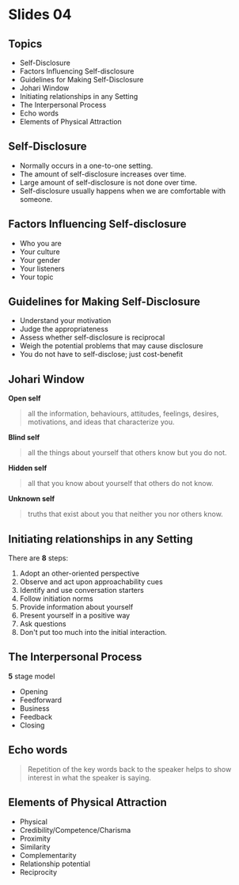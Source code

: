# Slides 04

## Topics
* Self-Disclosure
* Factors Influencing Self-disclosure
* Guidelines for Making Self-Disclosure
* Johari Window
* Initiating relationships in any Setting
* The Interpersonal Process
* Echo words
* Elements of Physical Attraction

## Self-Disclosure
* Normally occurs in a one-to-one setting.
* The amount of self-disclosure increases over time.
* Large amount of self-disclosure is not done over time.
* Self-disclosure usually happens when we are comfortable with someone.

## Factors Influencing Self-disclosure
* Who you are
* Your culture
* Your gender
* Your listeners
* Your topic

## Guidelines for Making Self-Disclosure
* Understand your motivation
* Judge the appropriateness
* Assess whether self-disclosure is reciprocal
* Weigh the potential problems that may cause disclosure
* You do not have to self-disclose; just cost-benefit

## Johari Window
**Open self**
>all the information, behaviours, attitudes, feelings, desires, motivations, and ideas that characterize you.

**Blind self**
>all the things about yourself that others know but you do not.

**Hidden self**
>all that you know about yourself that others do not know.

**Unknown self**
>truths that exist about you that neither you nor others know.

## Initiating relationships in any Setting
There are **8** steps:
1. Adopt an other-oriented perspective
2. Observe and act upon approachability cues
3. Identify and use conversation starters
4. Follow initiation norms
5. Provide information about yourself
6. Present yourself in a positive way
7. Ask questions
8. Don't put too much into the initial interaction.

## The Interpersonal Process
**5** stage model
* Opening
* Feedforward
* Business
* Feedback
* Closing

## Echo words

>Repetition of the key words back to the speaker helps to show interest in what the speaker is saying.

## Elements of Physical Attraction
* Physical
* Credibility/Competence/Charisma
* Proximity
* Similarity
* Complementarity
* Relationship potential
* Reciprocity
